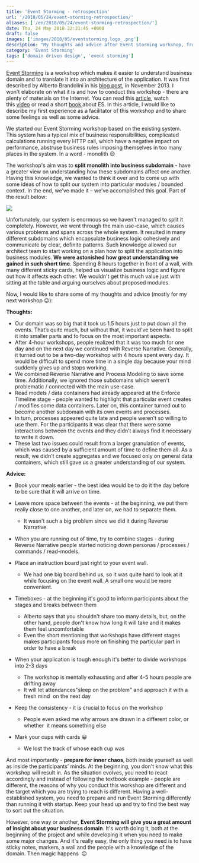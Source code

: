 ```yaml
---
title: 'Event Storming - retrospection'
url: '/2018/05/24/event-storming-retrospection/'
aliases: ['/en/2018/05/24/event-storming-retrospection/']
date: Thu, 24 May 2018 22:21:45 +0000
draft: false
images: ['images/2018/05/eventstorming.logo_.png']
description: "My thoughts and advice after Event Storming workshop, from a facilitator's point of view."
category: 'Event Storming'
tags: ['domain driven design', 'event storming']
---
```


[Event Storming](https://en.wikipedia.org/wiki/Event_storming) is a workshop which makes it easier to understand business domain and to translate it into an architecture of the application. It was first described by Alberto Brandolini in his [blog post](https://ziobrando.blogspot.com/2013/11/introducing-event-storming.html), in November 2013. I won't elaborate on what it is and how to conduct this workshop - there are plenty of materials on the Internet. You can read this [article](https://blog.redelastic.com/corporate-arts-crafts-modelling-reactive-systems-with-event-storming-73c6236f5dd7), watch this [video](https://skillsmatter.com/skillscasts/9507-dddx-bytes) or read a short [book ](http://eventstorming.com/)about ES. In this article, I would like to describe my first experience as a facilitator of this workshop and to share some feelings as well as some advice.

We started our Event Storming workshop based on the existing system. This system has a typical mix of business responsibilities, complicated calculations running every HTTP call, which have a negative impact on performance, abstruse business rules imposing themselves in too many places in the system. In a word - monolith 😉

The workshop's aim was to **split monolith into business subdomain** - have a greater view on understanding how these subdomains affect one another. Having this knowledge, we wanted to think it over and to come up with some ideas of how to split our system into particular modules / bounded context. In the end, we’ve made it – we’ve accomplished this goal. Part of the result below:

[![](/images/2018/05/DdfVYTgUwAIjlCv.jpg)](/images/2018/05/DdfVYTgUwAIjlCv.jpg)

Unfortunately, our system is enormous so we haven't managed to split it completely. However, we went through the main use-case, which causes various problems and spans across the whole system. It resulted in many different subdomains which encapsulate business logic cohesively and communicate by clear, definite patterns. Such knowledge allowed our architect team to start working on a plan how to split the application into business modules. **We were astonished** **how great understanding we gained in such short time**. Spending 8 hours together in front of a wall, with many different sticky cards, helped us visualize business logic and figure out how it affects each other. We wouldn't get this much value just with sitting at the table and arguing ourselves about proposed modules.

Now, I would like to share some of my thoughts and advice (mostly for my next workshop 😉):

**Thoughts:**

 *   Our domain was so big that it took us 1.5 hours just to put down all the events. That’s quite much, but without that, it would’ve been hard to split it into smaller parts and to focus on the most important aspects.
 *   After 4-hour workshops, people realized that it was too much for one day and on the next day we continued with Reverse Narrative. Generally, it turned out to be a two-day workshop with 4 hours spent every day. It would be difficult to spend more time in a single day because your mind suddenly gives up and stops working.
 *   We combined Reverse Narrative and Process Modeling to save some time. Additionally, we ignored those subdomains which weren't problematic / connected with the main use-case.
 *   Read models / data containers had already appeared at the Enforce Timeline stage - people wanted to highlight that particular event creates / modifies some data containers. Later on, this container turned out to become another subdomain with its own events and processes.
 *   In turn, processes appeared quite late and people weren't so willing to use them. For the participants it was clear that there were some interactions between the events and they didn’t always find it necessary to write it down.
 *   These last two issues could result from a larger granulation of events, which was caused by a sufficient amount of time to define them all. As a result, we didn't create aggregates and we focused only on general data containers, which still gave us a greater understanding of our system.

**Advice:**

 *   Book your meals earlier - the best idea would be to do it the day before to be sure that it will arrive on time.
 *   Leave more space between the events - at the beginning, we put them really close to one another, and later on, we had to separate them.
    
     *   It wasn't such a big problem since we did it during Reverse Narrative.
    
 *   When you are running out of time, try to combine stages - during Reverse Narrative people started noticing down personas / processes / commands / read-models.
 *   Place an instruction board just right to your event wall.
    
     *   We had one big board behind us, so it was quite hard to look at it while focusing on the event wall. A small one would be more convenient.
    
 *   Timeboxes - at the beginning it's good to inform participants about the stages and breaks between them
    
     *   Alberto says that you shouldn't share too many details, but, on the other hand, people don't know how long it will take and it makes them feel uncomfortable
     *   Even the short mentioning that workshops have different stages makes participants focus more on finishing the particular part in order to have a break
    
 *   When your application is tough enough it's better to divide workshops into 2-3 days
    
     *   The workshop is mentally exhausting and after 4-5 hours people are drifting away
     *   It will let attendances"sleep on the problem" and approach it with a fresh mind  on the next day
    
 *   Keep the consistency - it is crucial to focus on the workshop
    
     *   People even asked me why arrows are drawn in a different color, or whether  it means something else
    
 *   Mark your cups with cards 😀
    
     *   We lost the track of whose each cup was
    

And most importantly - **prepare for inner chaos**, both inside yourself as well as inside the participants’ minds. At the beginning, you don't know what this workshop will result in. As the situation evolves, you need to react accordingly and instead of following the textbook example - people are different, the reasons of why you conduct this workshop are different and the target which you are trying to reach is different. Having a well-established system, you need to prepare and run Event Storming differently than running it with startup. Keep your head up and try to find the best way to sort out the situation.

However, one way or another, **Event Storming will give you a great amount of insight about your business domain**. It's worth doing it, both at the beginning of the project and while developing it when you need to make some major changes. And it's really easy, the only thing you need is to have sticky notes, markers, a wall and the people with a knowledge of the domain. Then magic happens  😉